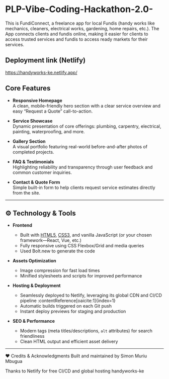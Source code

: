 # PLP-Vibe-Coding-Hackathon-2.0-
This is FundiConnect, a freelance app for local Fundis (handy works like mechanics, cleaners, electrical works, gardening, home repairs, etc.). The App connects clients and fundis online, making it easier for clients to access trusted services and fundis to access ready markets for their services.

## Deployment link (Netlify)
https://handyworks-ke.netlify.app/


## Core Features
- **Responsive Homepage**  
  A clean, mobile-friendly hero section with a clear service overview and easy “Request a Quote” call-to-action.

- **Service Showcase**  
  Dynamic presentation of core offerings: plumbing, carpentry, electrical, painting, waterproofing, and more.

- **Gallery Section**  
  A visual portfolio featuring real-world before-and-after photos of completed projects.

- **FAQ & Testimonials**  
  Highlighting reliability and transparency through user feedback and common customer inquiries.

- **Contact & Quote Form**  
  Simple built-in form to help clients request service estimates directly from the site.

---

## ⚙️ Technology & Tools

- **Frontend**  
  - Built with [HTML5](https://developer.mozilla.org/docs/Web/Guide/HTML/HTML5), [CSS3](https://developer.mozilla.org/docs/Web/CSS), and vanilla JavaScript (or your chosen framework—React, Vue, etc.)  
  - Fully responsive using CSS Flexbox/Grid and media queries
  - Used Bolt.new to generate the code 

- **Assets Optimization**  
  - Image compression for fast load times  
  - Minified stylesheets and scripts for improved performance

- **Hosting & Deployment**  
  - Seamlessly deployed to Netlify, leveraging its global CDN and CI/CD pipeline :contentReference[oaicite:1]{index=1}  
  - Automatic builds triggered on each Git push  
  - Instant deploy previews for staging and production

- **SEO & Performance**  
  - Modern tags (meta titles/descriptions, `alt` attributes) for search friendliness  
  - Clean HTML output and efficient asset delivery

---

❤️ Credits & Acknowledgments
Built and maintained by Simon Muriu Mbugua

Thanks to Netlify for free CI/CD and global hosting 
handyworks-ke

